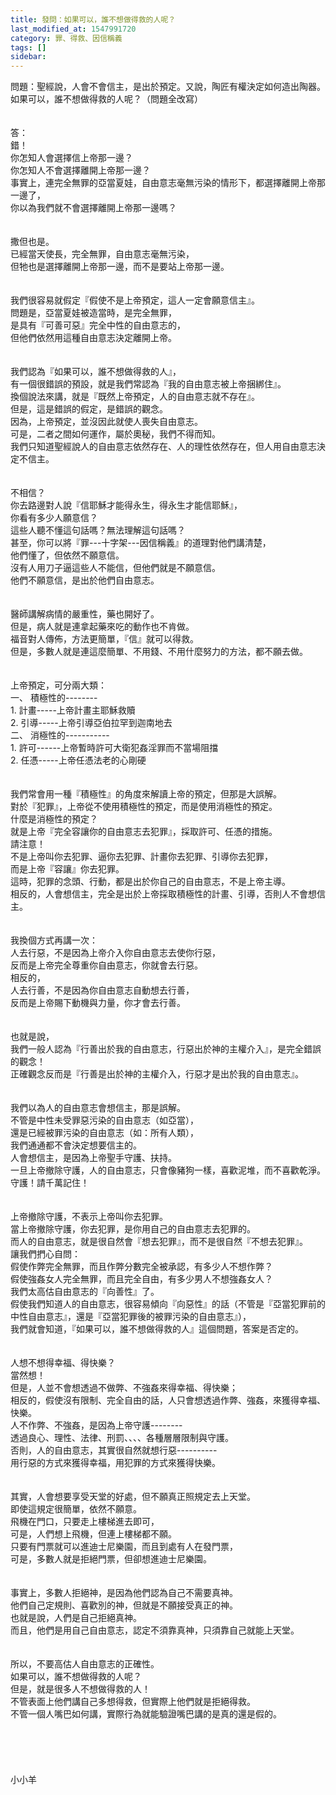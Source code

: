 ```yaml
---
title: 發問：如果可以，誰不想做得救的人呢？
last_modified_at: 1547991720
category: 罪、得救、因信稱義
tags: []
sidebar: 
---
```


<p>問題：聖經說，人會不會信主，是出於預定。又說，陶匠有權決定如何造出陶器。<br/>如果可以，誰不想做得救的人呢？（問題全改寫）<br/><!--more--><br/><br/>答：<br/>錯！<br/>你怎知人會選擇信上帝那一邊？<br/>你怎知人不會選擇離開上帝那一邊？<br/>事實上，連完全無罪的亞當夏娃，自由意志毫無污染的情形下，都選擇離開上帝那一邊了，<br/>你以為我們就不會選擇離開上帝那一邊嗎？<br/><br/><br/>撒但也是。<br/>已經當天使長，完全無罪，自由意志毫無污染，<br/>但牠也是選擇離開上帝那一邊，而不是要站上帝那一邊。<br/><br/><br/>我們很容易就假定『假使不是上帝預定，這人一定會願意信主』。<br/>問題是，亞當夏娃被造當時，是完全無罪，<br/>是具有『可善可惡』完全中性的自由意志的，<br/>但他們依然用這種自由意志決定離開上帝。<br/><br/><br/>我們認為『如果可以，誰不想做得救的人』，<br/>有一個很錯誤的預設，就是我們常認為『我的自由意志被上帝捆綁住』。<br/>換個說法來講，就是『既然上帝預定，人的自由意志就不存在』。<br/>但是，這是錯誤的假定，是錯誤的觀念。<br/>因為，上帝預定，並沒因此就使人喪失自由意志。<br/>可是，二者之間如何運作，屬於奧秘，我們不得而知。<br/>我們只知道聖經說人的自由意志依然存在、人的理性依然存在，但人用自由意志決定不信主。<br/><br/><br/>不相信？<br/>你去路邊對人說『信耶穌才能得永生，得永生才能信耶穌』，<br/>你看有多少人願意信？<br/>這些人聽不懂這句話嗎？無法理解這句話嗎？<br/>甚至，你可以將『罪---十字架---因信稱義』的道理對他們講清楚，<br/>他們懂了，但依然不願意信。<br/>沒有人用刀子逼這些人不能信，但他們就是不願意信。<br/>他們不願意信，是出於他們自由意志。<br/><br/><br/>醫師講解病情的嚴重性，藥也開好了。<br/>但是，病人就是連拿起藥來吃的動作也不肯做。<br/>福音對人傳佈，方法更簡單，『信』就可以得救。<br/>但是，多數人就是連這麼簡單、不用錢、不用什麼努力的方法，都不願去做。<br/> <br/><br/>上帝預定，可分兩大類：<br/>一、	積極性的--------<br/>1.	計畫-----上帝計畫主耶穌救贖<br/>2.	引導-----上帝引導亞伯拉罕到迦南地去<br/>二、	消極性的-----------<br/>1.	許可------上帝暫時許可大衛犯姦淫罪而不當場阻擋<br/>2.	任憑-----上帝任憑法老的心剛硬<br/><br/><br/>我們常會用一種『積極性』的角度來解讀上帝的預定，但那是大誤解。<br/>對於『犯罪』，上帝從不使用積極性的預定，而是使用消極性的預定。<br/>什麼是消極性的預定？<br/>就是上帝『完全容讓你的自由意志去犯罪』，採取許可、任憑的措施。<br/>請注意！<br/>不是上帝叫你去犯罪、逼你去犯罪、計畫你去犯罪、引導你去犯罪，<br/>而是上帝『容讓』你去犯罪。<br/>這時，犯罪的念頭、行動，都是出於你自己的自由意志，不是上帝主導。<br/>相反的，人會想信主，完全是出於上帝採取積極性的計畫、引導，否則人不會想信主。<br/><br/><br/>我換個方式再講一次：<br/>人去行惡，不是因為上帝介入你自由意志去使你行惡，<br/>反而是上帝完全尊重你自由意志，你就會去行惡。<br/>相反的，<br/>人去行善，不是因為你自由意志自動想去行善，<br/>反而是上帝賜下動機與力量，你才會去行善。<br/><br/><br/>也就是說，<br/>我們一般人認為『行善出於我的自由意志，行惡出於神的主權介入』，是完全錯誤的觀念！<br/>正確觀念反而是『行善是出於神的主權介入，行惡才是出於我的自由意志』。<br/><br/><br/>我們以為人的自由意志會想信主，那是誤解。<br/>不管是中性未受罪惡污染的自由意志（如亞當），<br/>還是已經被罪污染的自由意志（如：所有人類），<br/>我們通通都不會決定想要信主的。<br/>人會想信主，是因為上帝聖手守護、扶持。<br/>一旦上帝撤除守護，人的自由意志，只會像豬狗一樣，喜歡泥堆，而不喜歡乾淨。<br/>守護！請千萬記住！<br/><br/><br/>上帝撤除守護，不表示上帝叫你去犯罪。<br/>當上帝撤除守護，你去犯罪，是你用自己的自由意志去犯罪的。<br/>而人的自由意志，就是很自然會『想去犯罪』，而不是很自然『不想去犯罪』。<br/>讓我們捫心自問：<br/>假使作弊完全無罪，而且作弊分數完全被承認，有多少人不想作弊？<br/>假使強姦女人完全無罪，而且完全自由，有多少男人不想強姦女人？<br/>我們太高估自由意志的『向善性』了。<br/>假使我們知道人的自由意志，很容易傾向『向惡性』的話（不管是『亞當犯罪前的中性自由意志』，還是『亞當犯罪後的被罪污染的自由意志』）， <br/>我們就會知道，『如果可以，誰不想做得救的人』這個問題，答案是否定的。<br/><br/><br/>人想不想得幸福、得快樂？<br/>當然想！<br/>但是，人並不會想透過不做弊、不強姦來得幸福、得快樂；<br/>相反的，假使沒有限制、完全自由的話，人只會想透過作弊、強姦，來獲得幸福、快樂。<br/>人不作弊、不強姦，是因為上帝守護--------<br/>透過良心、理性、法律、刑罰、、、、各種層層限制與守護。<br/>否則，人的自由意志，其實很自然就想行惡----------<br/>用行惡的方式來獲得幸福，用犯罪的方式來獲得快樂。<br/><br/><br/>其實，人會想要享受天堂的好處，但不願真正照規定去上天堂。<br/>即使這規定很簡單，依然不願意。<br/>飛機在門口，只要走上樓梯進去即可，<br/>可是，人們想上飛機，但連上樓梯都不願。<br/>只要有門票就可以進迪士尼樂園，而且到處有人在發門票，<br/>可是，多數人就是拒絕門票，但卻想進迪士尼樂園。<br/><br/><br/>事實上，多數人拒絕神，是因為他們認為自己不需要真神。<br/>他們自己定規則、喜歡別的神，但就是不願接受真正的神。<br/>也就是說，人們是自己拒絕真神。<br/>而且，他們是用自己自由意志，認定不須靠真神，只須靠自己就能上天堂。<br/><br/><br/>所以，不要高估人自由意志的正確性。<br/>如果可以，誰不想做得救的人呢？<br/>但是，就是很多人不想做得救的人！<br/>不管表面上他們講自己多想得救，但實際上他們就是拒絕得救。<br/>不管一個人嘴巴如何講，實際行為就能驗證嘴巴講的是真的還是假的。<br/><br/><br/><br/><br/><br/>小小羊<br/><br/><br/><br/><br/><br/>
</p>